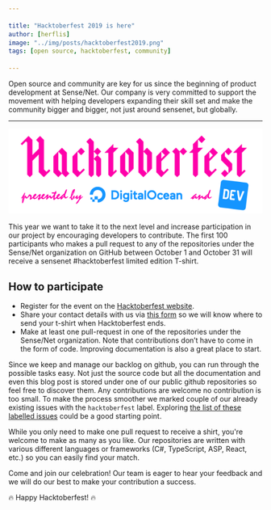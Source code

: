 ```yaml
---

title: "Hacktoberfest 2019 is here"
author: [herflis]
image: "../img/posts/hacktoberfest2019.png"
tags: [open source, hacktoberfest, community]

---
```


Open source and community are key for us since the beginning of product development at Sense/Net. Our company is very committed to support the movement with helping developers expanding their skill set and make the community bigger and bigger, not just around sensenet, but globally.

---

<p align="center">
  <img src="/img/posts/hacktoberfest2019.png">
</p>

This year we want to take it to the next level and increase participation in our project by encouraging developers to contribute. The first 100 participants who makes a pull request to any of the repositories under the Sense/Net organization on GitHub between October 1 and October 31 will receive a sensenet #hacktoberfest limited edition T-shirt.

## How to participate

- Register for the event on the [Hacktoberfest website](https://hacktoberfest.digitalocean.com/register).
- Share your contact details with us via [this form](https://www.sensenet.com/Hacktoberfest2019) so we will know where to send your t-shirt when Hacktoberfest ends.
- Make at least one pull-request in one of the repositories under the Sense/Net organization. Note that contributions don’t have to come in the form of code. Improving documentation is also a great place to start.

Since we keep and manage our backlog on github, you can run through the possible tasks easy. Not just the source code but all the documentation and even this blog post is stored under one of our public github repositories so feel free to discover them. Any contributions are welcome no contribution is too small. To make the process smoother we marked couple of our already existing issues with the ```hacktoberfest``` label. Exploring [the list of these labelled issues](https://github.com/search?q=org%3Asensenet+label%3A%22hacktoberfest%22&type=Issues&label=hacktoberfest&utf8=%E2%9C%93) could be a good starting point.

While you only need to make one pull request to receive a shirt, you're welcome to make as many as you like. Our repositories are written with various different languages or frameworks (C#, TypeScript, ASP, React, etc.) so you can easily find your match.  

Come and join our celebration! Our team is eager to hear your feedback and we will do our best to make your contribution a success.

🔥 Happy Hacktoberfest! 🔥

